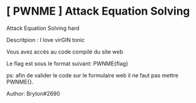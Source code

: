 # [ PWNME ] Attack Equation Solving


  Attack Equation Solving
  hard

  Descritpion : 
  I love virGIN tonic

  Vous avez accès au code compilé du site web

  Le flag est sous le format suivant: PWNME{flag}

  ps: afin de valider le code sur le formulaire web il ne faut pas mettre PWNME{}.

  Author: Bryton#2690
 
